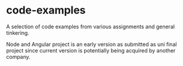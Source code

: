 # code-examples

A selection of code examples from various assignments and general tinkering.

Node and Angular project is an early version as submitted as uni final project since current version is potentially being acquired by another company. 
